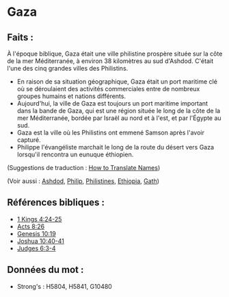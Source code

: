 # Gaza

## Faits :

À l'époque biblique, Gaza était une ville philistine prospère située sur la côte de la mer Méditerranée, à environ 38 kilomètres au sud d'Ashdod. C'était l'une des cinq grandes villes des Philistins.

* En raison de sa situation géographique, Gaza était un port maritime clé où se déroulaient des activités commerciales entre de nombreux groupes humains et nations différents.
* Aujourd'hui, la ville de Gaza est toujours un port maritime important dans la bande de Gaza, qui est une région située le long de la côte de la mer Méditerranée, bordée par Israël au nord et à l'est, et par l'Égypte au sud.
* Gaza est la ville où les Philistins ont emmené Samson après l'avoir capturé.
* Philippe l'évangéliste marchait le long de la route du désert vers Gaza lorsqu'il rencontra un eunuque éthiopien.

(Suggestions de traduction : [How to Translate Names](rc://en/ta/man/translate/translate-names))

(Voir aussi : [Ashdod](../names/ashdod.md), [Philip](../names/philip.md), [Philistines](../names/philistines.md), [Ethiopia](../names/ethiopia.md), [Gath](../names/gath.md))

## Références bibliques :

* [1 Kings 4:24-25](rc://en/tn/help/1ki/04/24)
* [Acts 8:26](rc://en/tn/help/act/08/26)
* [Genesis 10:19](rc://en/tn/help/gen/10/19)
* [Joshua 10:40-41](rc://en/tn/help/jos/10/40)
* [Judges 6:3-4](rc://en/tn/help/jdg/06/03)

## Données du mot :

* Strong's : H5804, H5841, G10480
